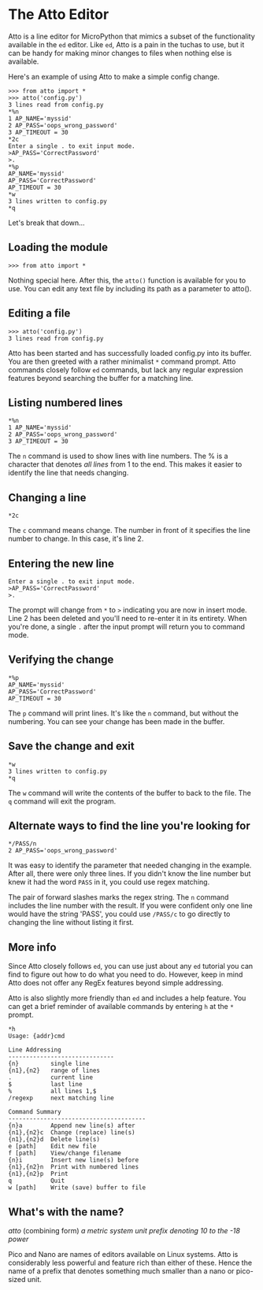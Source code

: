 # The Atto Editor
Atto is a line editor for MicroPython that mimics a subset of the
functionality available in the `ed` editor. Like `ed`, Atto is a pain
in the tuchas to use, but it can be handy for making minor changes to
files when nothing else is available.

Here's an example of using Atto to make a simple config change.
```
>>> from atto import *
>>> atto('config.py')
3 lines read from config.py
*%n
1 AP_NAME='myssid'
2 AP_PASS='oops_wrong_password'
3 AP_TIMEOUT = 30
*2c
Enter a single . to exit input mode.
>AP_PASS='CorrectPassword'
>.
*%p
AP_NAME='myssid'
AP_PASS='CorrectPassword'
AP_TIMEOUT = 30
*w
3 lines written to config.py
*q
```

Let's break that down...

## Loading the module
```
>>> from atto import *
```

Nothing special here. After this, the `atto()` function is available
for you to use. You can edit any text file by including its path as
a parameter to atto().

## Editing a file
```
>>> atto('config.py')
3 lines read from config.py
```

Atto has been started and has successfully loaded config.py into its
buffer. You are then greeted with a rather minimalist `*` command
prompt. Atto commands closely follow `ed` commands, but lack any
regular expression features beyond searching the buffer for a matching
line.

## Listing numbered lines
```
*%n
1 AP_NAME='myssid'
2 AP_PASS='oops_wrong_password'
3 AP_TIMEOUT = 30
```

The `n` command is used to show lines with line numbers. The % is a
character that denotes _all lines_ from 1 to the end. This makes it
easier to identify the line that needs changing.

## Changing a line
```
*2c
```

The `c` command means change. The number in front of it specifies the
line number to change. In this case, it's line 2.

## Entering the new line
```
Enter a single . to exit input mode.
>AP_PASS='CorrectPassword'
>.
```

The prompt will change from `*` to `>` indicating you are now in insert
mode. Line 2 has been deleted and you'll need to re-enter it in its
entirety. When you're done, a single `.` after the input prompt will
return you to command mode.

## Verifying the change
```
*%p
AP_NAME='myssid'
AP_PASS='CorrectPassword'
AP_TIMEOUT = 30
```

The `p` command will print lines. It's like the `n` command, but without
the numbering. You can see your change has been made in the buffer.

## Save the change and exit
```
*w
3 lines written to config.py
*q
```
The `w` command will write the contents of the buffer to back to the file.
The `q` command will exit the program.

## Alternate ways to find the line you're looking for
```
*/PASS/n
2 AP_PASS='oops_wrong_password'
```

It was easy to identify the parameter that needed changing in the example.
After all, there were only three lines. If you didn't know the line number
but knew it had the word `PASS` in it, you could use regex matching.

The pair of forward slashes marks the regex string. The `n` command includes
the line number with the result. If you were confident only one line would
have the string 'PASS', you could use `/PASS/c` to go directly to changing
the line without listing it first.

## More info
Since Atto closely follows `ed`, you can use just about any `ed` tutorial
you can find to figure out how to do what you need to do. However, keep in
mind Atto does not offer any RegEx features beyond simple addressing.

Atto is also slightly more friendly than `ed` and includes a help feature.
You can get a brief reminder of available commands by entering `h` at the
`*` prompt.

```
*h
Usage: {addr}cmd

Line Addressing
------------------------------
{n}         single line
{n1},{n2}   range of lines
.           current line
$           last line
%           all lines 1,$
/regexp     next matching line

Command Summary
---------------------------------------
{n}a        Append new line(s) after
{n1},{n2}c  Change (replace) line(s)
{n1},{n2}d  Delete line(s)
e [path]    Edit new file
f [path]    View/change filename
{n}i        Insert new line(s) before
{n1},{n2}n  Print with numbered lines
{n1},{n2}p  Print
q           Quit
w [path]    Write (save) buffer to file
```

## What's with the name?
_atto_ (combining form)
    _a metric system unit prefix denoting 10 to the -18 power_

Pico and Nano are names of editors available on Linux systems. Atto is
considerably less powerful and feature rich than either of these. Hence
the name of a prefix that denotes something much smaller than a nano or
pico-sized unit.
